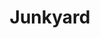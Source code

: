 ---
layout: default
category: bts
tags: ["Unity","teaching"]
video: "https://player.vimeo.com/video/76608644?badge=0&amp;autopause=0&amp;player_id=0&amp;app_id=72231"
title: "Junkyard"
thumbnail: "https://i.vimeocdn.com/video/458634154_295x166.jpg?r=pad"
---